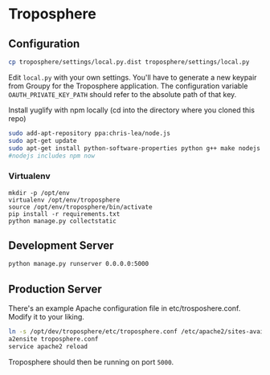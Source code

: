 Troposphere
===========


Configuration
-------------

```bash
cp troposphere/settings/local.py.dist troposphere/settings/local.py
```

Edit `local.py` with your own settings. You'll have to generate a new
keypair from Groupy for the Troposphere application. The configuration
variable `OAUTH_PRIVATE_KEY_PATH` should refer to the absolute path of that key.

Install yuglify with npm locally (cd into the directory where you cloned this repo)

```bash
sudo add-apt-repository ppa:chris-lea/node.js
sudo apt-get update
sudo apt-get install python-software-properties python g++ make nodejs
#nodejs includes npm now
```

### Virtualenv

```
mkdir -p /opt/env
virtualenv /opt/env/troposphere
source /opt/env/troposphere/bin/activate
pip install -r requirements.txt
python manage.py collectstatic
```


Development Server
------------------

```bash
python manage.py runserver 0.0.0.0:5000
````

Production Server
-----------------

There's an example Apache configuration file in etc/trosposhere.conf. Modify it
to your liking.

```bash
ln -s /opt/dev/troposphere/etc/troposphere.conf /etc/apache2/sites-available/troposphere.conf
a2ensite troposphere.conf
service apache2 reload
```

Troposphere should then be running on port `5000`.
